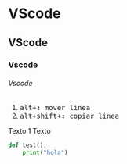 # VScode 
## VScode
### Vscode
###### Vscode
1. <kbd>alt+↕<kbd> mover linea
2. <kbd>alt+shift+↕<kbd> copiar linea

Texto 1
Texto 

```python
def test():
    print("hola")


